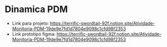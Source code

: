 # Dinamica PDM

   - Link para projeto: https://terrific-swordtail-92f.notion.site/Atividade-Monitoria-PDM-19de9e7fd1d7804e9098c1cfd98f2353
   - Link prototipo figma: https://terrific-swordtail-92f.notion.site/Atividade-Monitoria-PDM-19de9e7fd1d7804e9098c1cfd98f2353
